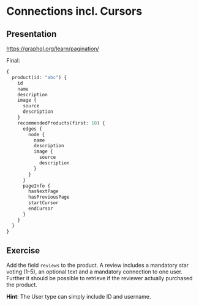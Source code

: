 # Connections incl. Cursors

## Presentation

https://graphql.org/learn/pagination/

Final:

```graphql
{
  product(id: "abc") {
    id
    name
    description
    image {
      source
      description
    }
  	recommendedProducts(first: 10) {
      edges {
        node {
          name
          description
          image {
            source
            description
          }
        }
      }
      pageInfo {
        hasNextPage
        hasPreviousPage
        startCursor
        endCursor
      }
    }
  }
}
```

## Exercise

Add the field `reviews` to the product.
A review includes a mandatory star voting (1-5), an optional text and a mandatory connection to one user.
Further it should be possible to retrieve if the reviewer actually purchased the product.

__Hint__: The User type can simply include ID and username.
